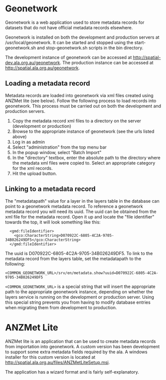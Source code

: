 # Geonetwork

Geonetwork is a web application used to store metadata records for datasets that do not have official metadata records elsewhere.

Geonetwork is installed on both the development and production servers at /usr/local/geonetwork. It can be started and stopped using the start-geonetwork.sh and stop-geonetwork.sh scripts in the bin directory.

The development instance of geonetwork can be accessed at http://spatial-dev.ala.org.au/geonetwork. The production instance can be accessed at http://spatial.ala.org.au/geonetwork.

## Loading a metadata record

Metadata records are loaded into geonetwork via xml files created using ANZMet lite (see below). Follow the following process to load records into geonetwork. This process must be carried out on both the development and production servers.

  1. Copy the metadata record xml files to a directory on the server (development or production)
  1. Browse to the appropriate instance of geonetwork (see the urls listed above)
  1. Log in as admin
  1. Select "administration" from the top menu bar
  1. In the popup window, select "Batch Import"
  1. In the "directory" textbox, enter the absolute path to the directory where the metadata xml files were copied to. Select an appropriate category for the xml records.
  1. Hit the upload button.

## Linking to a metadata record

The "metadatapath" value for a layer in the layers table in the database can point to a geonetwork metadata record. To reference a geonetwork metadata record you will need its uuid. The uuid can be obtained from the xml file for the metadata record. Open it up and locate the "file identifier" towards the top, it will look something like this:

```
  <gmd:fileIdentifier>
    <gco:CharacterString>D070922C-6805-4C2A-9705-34B026249DF5</gco:CharacterString>
  </gmd:fileIdentifier>
```

The uuid is D070922C-6805-4C2A-9705-34B026249DF5. To link to the metadata record from the layers table, set the metadatapath to the following:

```
<COMMON_GEONETWORK_URL>/srv/en/metadata.show?uuid=D070922C-6805-4C2A-9705-34B026249DF5
```

` <COMMON_GEONETWORK_URL> ` is a special string that will insert the appropriate path to the appropriate geonetwork instance, depending on whether the layers service is running on the development or production server. Using this special string prevents you from having to modify database entries when migrating them from development to production.

# ANZMet Lite

ANZMet lite is an application that can be used to create metadata records from importation into geonetwork. A custom version has been development to support some extra metadata fields required by the ala. A windows installer for this custom version is located at http://spatial.ala.org.au/files/ANZMetLiteSetup.msi.

The application has a wizard format and is fairly self-explanatory.